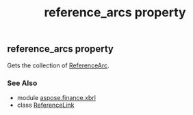 ﻿---
title: reference_arcs property
second_title: Aspose.Finance for Python via .NET API References
description: 
type: docs
weight: 40
url: /python-net/aspose.finance.xbrl/referencelink/reference_arcs/
is_root: false
---

## reference_arcs property


Gets the collection of [ReferenceArc](/finance/python-net/aspose.finance.xbrl/referencearc).

### See Also
* module [aspose.finance.xbrl](../../)
* class [ReferenceLink](/finance/python-net/aspose.finance.xbrl/referencelink)

